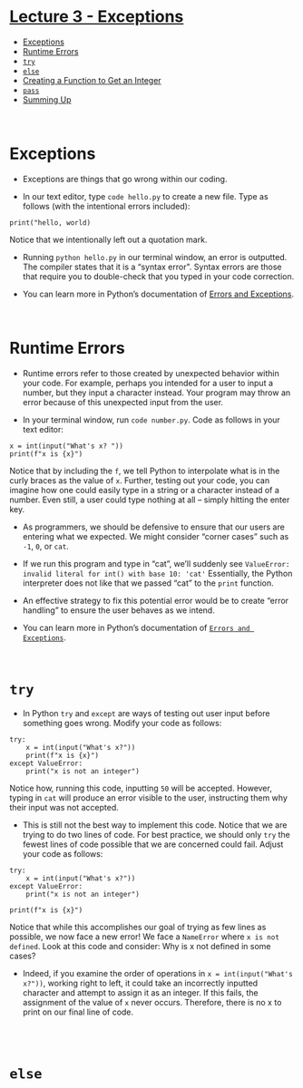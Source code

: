 # [Lecture 3 - Exceptions](https://youtu.be/LW7g1169v7w?si=eJw7zBrSyKSDGzUc)
- [Exceptions](#)
- [Runtime Errors](#)
- [```try```](#)
- [```else```](#)
- [Creating a Function to Get an Integer](#)
- [```pass```](#)
- [Summing Up](#)
<br>

# Exceptions
- Exceptions are things that go wrong within our coding.

- In our text editor, type ```code hello.py``` to create a new file. Type as follows (with the intentional errors included):
```
print("hello, world)
```
Notice that we intentionally left out a quotation mark.

- Running ```python hello.py``` in our terminal window, an error is outputted. The compiler states that it is a “syntax error". Syntax errors are those that require you to double-check that you typed in your code correction.

- You can learn more in Python’s documentation of [Errors and Exceptions](https://docs.python.org/3/tutorial/errors.html).
<br>

# Runtime Errors
- Runtime errors refer to those created by unexpected behavior within your code. For example, perhaps you intended for a user to input a number, but they input a character instead. Your program may throw an error because of this unexpected input from the user.

- In your terminal window, run ```code number.py```. Code as follows in your text editor:
```
x = int(input("What's x? "))
print(f"x is {x}")
```
Notice that by including the ```f```, we tell Python to interpolate what is in the curly braces as the value of ```x```. Further, testing out your code, you can imagine how one could easily type in a string or a character instead of a number. Even still, a user could type nothing at all – simply hitting the enter key.

- As programmers, we should be defensive to ensure that our users are entering what we expected. We might consider “corner cases” such as ```-1```, ```0```, or ```cat```.

- If we run this program and type in “cat”, we’ll suddenly see ```ValueError: invalid literal for int() with base 10: 'cat'``` Essentially, the Python interpreter does not like that we passed “cat” to the ```print``` function.
- An effective strategy to fix this potential error would be to create “error handling” to ensure the user behaves as we intend.
- You can learn more in Python’s documentation of [```Errors and Exceptions```](https://docs.python.org/3/tutorial/errors.html).
<br>

# ```try```
- In Python ```try``` and ```except``` are ways of testing out user input before something goes wrong. Modify your code as follows:
```
try:
    x = int(input("What's x?"))
    print(f"x is {x}")
except ValueError:
    print("x is not an integer")
```
Notice how, running this code, inputting ```50``` will be accepted. However, typing in ```cat``` will produce an error visible to the user, instructing them why their input was not accepted.

- This is still not the best way to implement this code. Notice that we are trying to do two lines of code. For best practice, we should only ```try``` the fewest lines of code possible that we are concerned could fail. Adjust your code as follows:
```
try:
    x = int(input("What's x?"))
except ValueError:
    print("x is not an integer")

print(f"x is {x}")
```
Notice that while this accomplishes our goal of trying as few lines as possible, we now face a new error! We face a ```NameError``` where ```x is not defined```. Look at this code and consider: Why is x not defined in some cases?

- Indeed, if you examine the order of operations in ```x = int(input("What's x?"))```, working right to left, it could take an incorrectly inputted character and attempt to assign it as an integer. If this fails, the assignment of the value of ```x``` never occurs. Therefore, there is no x to print on our final line of code.
<br>
<br>

# ```else```
